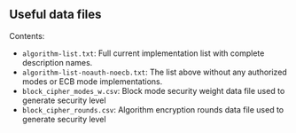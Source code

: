 ## Useful data files

Contents:

- `algorithm-list.txt`: Full current implementation list with complete description names.
- `algorithm-list-noauth-noecb.txt`: The list above without any authorized modes or ECB mode implementations.
- `block_cipher_modes_w.csv`: Block mode security weight data file used to generate security level 
- `block_cipher_rounds.csv`: Algorithm encryption rounds data file used to generate security level